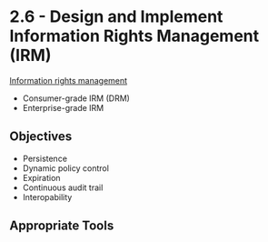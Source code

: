 # 2.6 - Design and Implement Information Rights Management (IRM)

[Information rights management](../../definitions/I.md#information-rights-management-irm)
- Consumer-grade IRM (DRM)
- Enterprise-grade IRM

## Objectives

- Persistence
- Dynamic policy control
- Expiration
- Continuous audit trail
- Interopability

## Appropriate Tools
